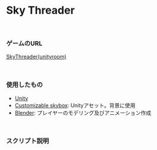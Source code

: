 # Sky Threader

<br>

### ゲームのURL
[SkyThreader(unityroom)](https://unityroom.com/games/skythreader)  

<br>

### 使用したもの
- [Unity](https://unity.com/ja)
- [Customizable skybox](https://assetstore.unity.com/packages/2d/textures-materials/sky/customizable-skybox-174576): Unityアセット。背景に使用
- [Blender](https://www.blender.jp/): プレイヤーのモデリング及びアニメーション作成

<br>

### スクリプト説明

